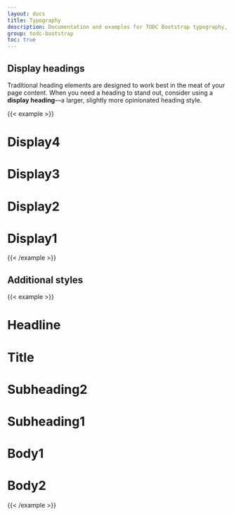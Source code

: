 ```yaml
---
layout: docs
title: Typography
description: Documentation and examples for TODC Bootstrap typography, including global settings, headings, body text, lists, and more.
group: todc-bootstrap
toc: true
---
```


## Display headings

Traditional heading elements are designed to work best in the meat of your page content. When you need a heading to stand out, consider using a **display heading**—a larger, slightly more opinionated heading style.

{{< example >}}
<h1 class="display4">Display4</h1>
<h1 class="display3">Display3</h1>
<h1 class="display2">Display2</h1>
<h1 class="display1">Display1</h1>
{{< /example >}}

## Additional styles

{{< example >}}
<h1 class="headline">Headline</h1>
<h1 class="title">Title</h1>
<h1 class="subheading2">Subheading2</h1>
<h1 class="subheading1">Subheading1</h1>
<h1 class="body1">Body1</h1>
<h1 class="body2">Body2</h1>
{{< /example >}}

